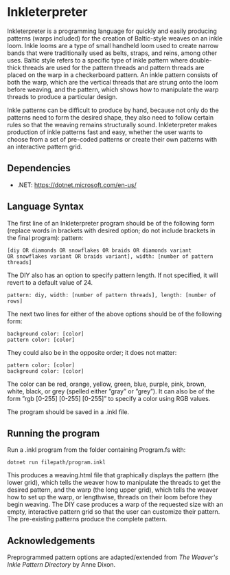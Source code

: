 # Inkleterpreter

Inkleterpreter is a programming language for quickly and easily producing patterns (warps included) for the creation of Baltic-style weaves on an inkle loom. Inkle looms are a type of small handheld loom used to create narrow bands that were traditionally used as belts, straps, and reins, among other uses. Baltic style refers to a specific type of inkle pattern where double-thick threads are used for the pattern threads and pattern threads are placed on the warp in a checkerboard pattern. An inkle pattern consists of both the warp, which are the vertical threads that are strung onto the loom before weaving, and the pattern, which shows how to manipulate the warp threads to produce a particular design.

Inkle patterns can be difficult to produce by hand, because not only do the patterns need to form the desired shape, they also need to follow certain rules so that the weaving remains structurally sound. Inkleterpreter makes production of inkle patterns fast and easy, whether the user wants to choose from a set of pre-coded patterns or create their own patterns with an interactive pattern grid.

## Dependencies

* .NET: https://dotnet.microsoft.com/en-us/

## Language Syntax

The first line of an Inkleterpreter program should be of the following form (replace words in brackets with desired option; do not include brackets in the final program):
pattern: 

```
[diy OR diamonds OR snowflakes OR braids OR diamonds variant
OR snowflakes variant OR braids variant], width: [number of pattern threads]
```

The DIY also has an option to specify pattern length. If not specified, it will revert to a default value of 24.

```
pattern: diy, width: [number of pattern threads], length: [number of rows]
```

The next two lines for either of the above options should be of the following form:

```
background color: [color]
pattern color: [color]
```

They could also be in the opposite order; it does not matter:

```
pattern color: [color]
background color: [color]
```

The color can be red, orange, yellow, green, blue, purple, pink, brown, white, black, or grey (spelled either ”gray” or ”grey”). It can also be of the form ”rgb [0-255] [0-255] [0-255]” to specify a color using RGB values.

The program should be saved in a .inkl file.

## Running the program

Run a .inkl program from the folder containing Program.fs with:

```
dotnet run filepath/program.inkl
```

This produces a weaving.html file that graphically displays the pattern (the lower grid), which tells the weaver how to manipulate the threads to get the desired pattern, and the warp (the long upper grid), which tells the weaver how to set up the warp, or lengthwise, threads on their loom before they begin weaving. The DIY case produces a warp of the requested size with an empty, interactive pattern grid so that the user can customize their pattern. The pre-existing patterns produce the complete pattern.

## Acknowledgements

Preprogrammed pattern options are adapted/extended from *The Weaver's Inkle Pattern Directory* by Anne Dixon.

